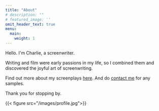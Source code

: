 ```yaml
---
title: "About"
# description: ""
# featured_image: ''
omit_header_text: true
menu:
  main:
    weight: 1
---
```


Hello. I'm Charlie, a screenwriter. 

Writing and film were early passions in my life, so I combined them and discovered the joyful art of screenwriting.

Find out more about my screenplays [here](https://www.charliebury.com/screenplays/). And do [contact me](https://www.charliebury.com/contact) for any samples.

Thank you for stopping by.

{{< figure src="/images/profile.jpg">}}
